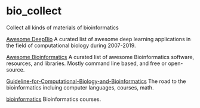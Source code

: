 # bio_collect
Collect all kinds of materials of bioinformatics

[Awesome DeepBio](https://github.com/gokceneraslan/awesome-deepbio)
A curated list of awesome deep learning applications in the field of computational biology during 2007-2019.

[Awesome Bioinformatics](https://github.com/danielecook/Awesome-Bioinformatics)
A curated list of awesome Bioinformatics software, resources, and libraries. Mostly command line based, and free or open-source.

[Guideline-for-Computational-Biology-and-Bioinformatics](https://github.com/gao-lab/Guideline-for-Computational-Biology-and-Bioinformatics)
The road to the bioinformatics incluing computer languages, courses, math.

[bioinformatics](https://github.com/ossu/bioinformatics)
Bioinformatics courses.
